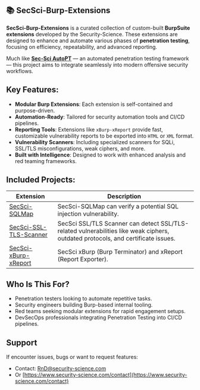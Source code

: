 ## 📚 SecSci-Burp-Extensions

**SecSci-Burp-Extensions** is a curated collection of custom-built **BurpSuite extensions** developed by the Security-Science. These extensions are designed to enhance and automate various phases of **penetration testing**, focusing on efficiency, repeatability, and advanced reporting.

Much like **[Sec-Sci AutoPT](https://www.security-science.com/sec-sci-autopt)** — an automated penetration testing framework — this project aims to integrate seamlessly into modern offensive security workflows.


## Key Features:

- **Modular Burp Extensions**: Each extension is self-contained and purpose-driven.
- **Automation-Ready**: Tailored for security automation tools and CI/CD pipelines.
- **Reporting Tools**: Extensions like `xBurp-xReport` provide fast, customizable vulnerability reports to be exported into `HTML` or `XML` format.
- **Vulnerability Scanners**: Including specialized scanners for SQLi, SSL/TLS misconfigurations, weak ciphers, and more.
- **Built with Intelligence**: Designed to work with enhanced analysis and red teaming frameworks.


## Included Projects:

| Extension                                                                           | Description                                                                                                                      |
|-------------------------------------------------------------------------------------|----------------------------------------------------------------------------------------------------------------------------------|
| [SecSci-SQLMap](https://github.com/securityscience/SecSci-SQLMap)                   | SecSci-SQLMap can verify a potential SQL injection vulnerability.                                                                |
| [SecSci-SSL-TLS-Scanner](https://github.com/securityscience/SecSci-SSL-TLS-Scanner) | SecSci SSL/TLS Scanner can detect SSL/TLS-related vulnerabilities like weak ciphers, outdated protocols, and certificate issues. |
| [SecSci-xBurp-xReport](https://github.com/securityscience/SecSci-xBurp-xReport)     | SecSci xBurp (Burp Terminator) and xReport (Report Exporter).                                                                    |


## Who Is This For?

* Penetration testers looking to automate repetitive tasks.
* Security engineers building Burp-based internal tooling.
* Red teams seeking modular extensions for rapid engagement setups.
* DevSecOps professionals integrating Penetration Testing into CI/CD pipelines.


## Support

If encounter issues, bugs or want to request features:

- Contact: [RnD@security-science.com](mailto:RnD@security-science.com)
- Or [https://www.security-science.com/contact](https://www.security-science.com/contact)